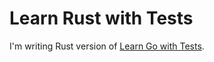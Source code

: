 # Learn Rust with Tests

I'm writing Rust version of [Learn Go with Tests](https://github.com/quii/learn-go-with-tests?tab=readme-ov-file).
